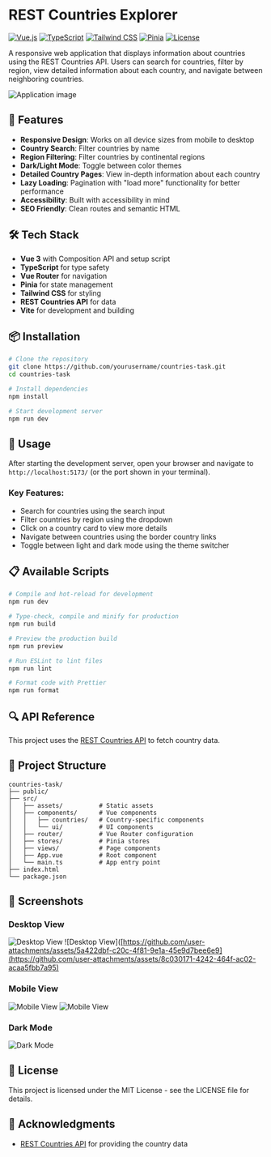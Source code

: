 # REST Countries Explorer

[![Vue.js](https://img.shields.io/badge/Vue.js-v3.5-4FC08D?logo=vue.js&logoColor=white)](https://vuejs.org/)
[![TypeScript](https://img.shields.io/badge/TypeScript-5.8-3178C6?logo=typescript&logoColor=white)](https://www.typescriptlang.org/)
[![Tailwind CSS](https://img.shields.io/badge/Tailwind_CSS-v4.1-38B2AC?logo=tailwind-css&logoColor=white)](https://tailwindcss.com/)
[![Pinia](https://img.shields.io/badge/Pinia-v3.0-yellow?logo=vue.js&logoColor=white)](https://pinia.vuejs.org/)
[![License](https://img.shields.io/badge/License-MIT-blue.svg)](LICENSE)

A responsive web application that displays information about countries using the REST Countries API. Users can search for countries, filter by region, view detailed information about each country, and navigate between neighboring countries.

![Application image](https://github.com/user-attachments/assets/8c030171-4242-464f-ac02-acaa5fbb7a95)

## 🌟 Features

- **Responsive Design**: Works on all device sizes from mobile to desktop
- **Country Search**: Filter countries by name
- **Region Filtering**: Filter countries by continental regions
- **Dark/Light Mode**: Toggle between color themes
- **Detailed Country Pages**: View in-depth information about each country
- **Lazy Loading**: Pagination with "load more" functionality for better performance
- **Accessibility**: Built with accessibility in mind
- **SEO Friendly**: Clean routes and semantic HTML

## 🛠️ Tech Stack

- **Vue 3** with Composition API and setup script
- **TypeScript** for type safety
- **Vue Router** for navigation
- **Pinia** for state management
- **Tailwind CSS** for styling
- **REST Countries API** for data
- **Vite** for development and building

## 📦 Installation

```bash
# Clone the repository
git clone https://github.com/yourusername/countries-task.git
cd countries-task

# Install dependencies
npm install

# Start development server
npm run dev
```

## 🚀 Usage

After starting the development server, open your browser and navigate to `http://localhost:5173/` (or the port shown in your terminal).

### Key Features:

- Search for countries using the search input
- Filter countries by region using the dropdown
- Click on a country card to view more details
- Navigate between countries using the border country links
- Toggle between light and dark mode using the theme switcher

## 📋 Available Scripts

```bash
# Compile and hot-reload for development
npm run dev

# Type-check, compile and minify for production
npm run build

# Preview the production build
npm run preview

# Run ESLint to lint files
npm run lint

# Format code with Prettier
npm run format
```

## 🔍 API Reference

This project uses the [REST Countries API](https://restcountries.com/) to fetch country data.

## 🧩 Project Structure

```
countries-task/
├── public/
├── src/
│   ├── assets/          # Static assets
│   ├── components/      # Vue components
│   │   ├── countries/   # Country-specific components
│   │   └── ui/          # UI components
│   ├── router/          # Vue Router configuration
│   ├── stores/          # Pinia stores
│   ├── views/           # Page components
│   ├── App.vue          # Root component
│   └── main.ts          # App entry point
├── index.html
└── package.json
```

## 📱 Screenshots

### Desktop View

![Desktop View](https://github.com/user-attachments/assets/5a422dbf-c20c-4f81-9e1a-45e9d7bee6e9)
![Desktop View]([https://github.com/user-attachments/assets/5a422dbf-c20c-4f81-9e1a-45e9d7bee6e9](https://github.com/user-attachments/assets/8c030171-4242-464f-ac02-acaa5fbb7a95)

### Mobile View

![Mobile View](https://github.com/user-attachments/assets/4f858760-ff70-479c-8da5-73c70d3f29f8)
![Mobile View](https://github.com/user-attachments/assets/8d4fea32-f0b1-4f0e-b810-b9d81eb1b301)

### Dark Mode

![Dark Mode](https://github.com/user-attachments/assets/d6a591da-aab3-4426-a451-edc36a2bfa00)


## 📄 License

This project is licensed under the MIT License - see the LICENSE file for details.

## 🙏 Acknowledgments

- [REST Countries API](https://restcountries.com/) for providing the country data
